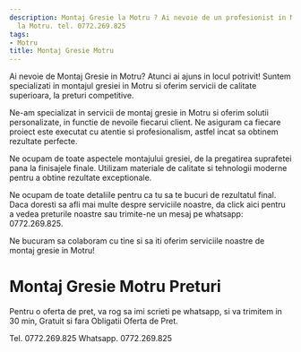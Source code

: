 ```yaml
---
description: Montaj Gresie la Motru ? Ai nevoie de un profesionist in Montaj Gresie
  la Motru. tel. 0772.269.825
tags:
- Motru
title: Montaj Gresie Motru
---
```



Ai nevoie de Montaj Gresie in Motru? Atunci ai ajuns in locul potrivit! Suntem specializati in montajul gresiei in Motru si oferim servicii de calitate superioara, la preturi competitive. 

Ne-am specializat in servicii de montaj gresie in Motru si oferim solutii personalizate, in functie de nevoile fiecarui client. Ne asiguram ca fiecare proiect este executat cu atentie si profesionalism, astfel incat sa obtinem rezultate perfecte. 

Ne ocupam de toate aspectele montajului gresiei, de la pregatirea suprafetei pana la finisajele finale. Utilizam materiale de calitate si tehnologii moderne pentru a obtine rezultate exceptionale. 

Ne ocupam de toate detaliile pentru ca tu sa te bucuri de rezultatul final. Daca doresti sa afli mai multe despre serviciile noastre, da click aici pentru a vedea preturile noastre sau trimite-ne un mesaj pe whatsapp: 0772.269.825. 

Ne bucuram sa colaboram cu tine si sa iti oferim serviciile noastre de montaj gresie in Motru!

# Montaj Gresie Motru Preturi
Pentru o oferta de pret, va rog sa imi scrieti pe whatsapp, si va trimitem in 30 min, Gratuit si fara Obligatii Oferta de Pret.

Tel. 0772.269.825
Whatsapp. 0772.269.825